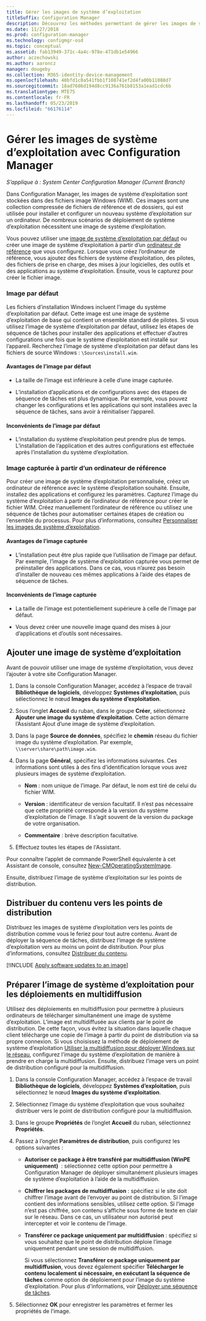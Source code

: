 ```yaml
---
title: Gérer les images de système d’exploitation
titleSuffix: Configuration Manager
description: Découvrez les méthodes permettant de gérer les images de système d’exploitation stockées dans les fichiers image Windows (WIM).
ms.date: 11/27/2018
ms.prod: configuration-manager
ms.technology: configmgr-osd
ms.topic: conceptual
ms.assetid: fab13949-371c-4a4c-978e-471db1e54966
author: aczechowski
ms.author: aaroncz
manager: dougeby
ms.collection: M365-identity-device-management
ms.openlocfilehash: 40bfd1c8a541fbb1f108741ef2d4fa00b11088d7
ms.sourcegitcommit: 18ad7686d194d8cc9136a761b8153a1ead1cdc6b
ms.translationtype: MTE75
ms.contentlocale: fr-FR
ms.lasthandoff: 05/23/2019
ms.locfileid: "66176114"
---
```

# <a name="manage-os-images-with-configuration-manager"></a>Gérer les images de système d’exploitation avec Configuration Manager

*S’applique à : System Center Configuration Manager (Current Branch)*

Dans Configuration Manager, les images de système d’exploitation sont stockées dans des fichiers image Windows (WIM). Ces images sont une collection compressée de fichiers de référence et de dossiers, qui est utilisée pour installer et configurer un nouveau système d’exploitation sur un ordinateur. De nombreux scénarios de déploiement de système d’exploitation nécessitent une image de système d’exploitation. 

Vous pouvez utiliser une [image de système d’exploitation par défaut](#default-image) ou créer une image de système d’exploitation à partir d’un [ordinateur de référence](#bkmk_capture) que vous configurez. Lorsque vous créez l’ordinateur de référence, vous ajoutez des fichiers de système d’exploitation, des pilotes, des fichiers de prise en charge, des mises à jour logicielles, des outils et des applications au système d’exploitation. Ensuite, vous le capturez pour créer le fichier image. 

### <a name="default-image"></a>Image par défaut

Les fichiers d’installation Windows incluent l’image du système d’exploitation par défaut. Cette image est une image de système d’exploitation de base qui contient un ensemble standard de pilotes. Si vous utilisez l’image de système d’exploitation par défaut, utilisez les étapes de séquence de tâches pour installer des applications et effectuer d’autres configurations une fois que le système d’exploitation est installé sur l’appareil. Recherchez l’image de système d’exploitation par défaut dans les fichiers de source Windows : `\Sources\install.wim`.  

#### <a name="default-image-advantages"></a>Avantages de l’image par défaut

- La taille de l’image est inférieure à celle d’une image capturée.  

- L’installation d’applications et de configurations avec des étapes de séquence de tâches est plus dynamique. Par exemple, vous pouvez changer les configurations et les applications qui sont installées avec la séquence de tâches, sans avoir à réinitialiser l’appareil.  

#### <a name="default-image-disadvantages"></a>Inconvénients de l’image par défaut

- L’installation du système d’exploitation peut prendre plus de temps. L’installation de l’application et des autres configurations est effectuée après l’installation du système d’exploitation.  


### <a name="bkmk_capture"></a> Image capturée à partir d’un ordinateur de référence

Pour créer une image de système d’exploitation personnalisée, créez un ordinateur de référence avec le système d’exploitation souhaité. Ensuite, installez des applications et configurez les paramètres. Capturez l’image du système d’exploitation à partir de l’ordinateur de référence pour créer le fichier WIM. Créez manuellement l’ordinateur de référence ou utilisez une séquence de tâches pour automatiser certaines étapes de création ou l’ensemble du processus. Pour plus d’informations, consultez [Personnaliser les images de système d’exploitation](/sccm/osd/get-started/customize-operating-system-images).  

#### <a name="captured-image-advantages"></a>Avantages de l’image capturée

- L’installation peut être plus rapide que l’utilisation de l’image par défaut. Par exemple, l’image de système d’exploitation capturée vous permet de préinstaller des applications. Dans ce cas, vous n’aurez pas besoin d’installer de nouveau ces mêmes applications à l’aide des étapes de séquence de tâches.  

#### <a name="captured-image-disadvantages"></a>Inconvénients de l’image capturée

- La taille de l’image est potentiellement supérieure à celle de l’image par défaut.  

- Vous devez créer une nouvelle image quand des mises à jour d’applications et d’outils sont nécessaires.  



##  <a name="BKMK_AddOSImages"></a> Ajouter une image de système d’exploitation  

Avant de pouvoir utiliser une image de système d’exploitation, vous devez l’ajouter à votre site Configuration Manager. 

1.  Dans la console Configuration Manager, accédez à l’espace de travail **Bibliothèque de logiciels**, développez **Systèmes d’exploitation**, puis sélectionnez le nœud **Images du système d’exploitation**.  

2.  Sous l’onglet **Accueil** du ruban, dans le groupe **Créer**, sélectionnez **Ajouter une image du système d’exploitation**. Cette action démarre l’Assistant Ajout d’une image de système d’exploitation.  

3.  Dans la page **Source de données**, spécifiez le **chemin** réseau du fichier image du système d’exploitation. Par exemple, `\\server\share\path\image.wim`.  

4.  Dans la page **Général**, spécifiez les informations suivantes. Ces informations sont utiles à des fins d’identification lorsque vous avez plusieurs images de système d’exploitation.  

    -   **Nom** : nom unique de l’image. Par défaut, le nom est tiré de celui du fichier WIM.  

    -   **Version** : identificateur de version facultatif. Il n’est pas nécessaire que cette propriété corresponde à la version du système d’exploitation de l’image. Il s’agit souvent de la version du package de votre organisation.   

    -   **Commentaire** : brève description facultative.  

5.  Effectuez toutes les étapes de l'Assistant.  

Pour connaître l’applet de commande PowerShell équivalente à cet Assistant de console, consultez [New-CMOperatingSystemImage](https://docs.microsoft.com/powershell/module/configurationmanager/new-cmoperatingsystemimage?view=sccm-ps).


Ensuite, distribuez l’image de système d’exploitation sur les points de distribution.  



##  <a name="BKMK_DistributeBootImages"></a> Distribuer du contenu vers les points de distribution  

Distribuez les images de système d’exploitation vers les points de distribution comme vous le feriez pour tout autre contenu. Avant de déployer la séquence de tâches, distribuez l’image de système d’exploitation vers au moins un point de distribution. Pour plus d’informations, consultez [Distribuer du contenu](/sccm/core/servers/deploy/configure/deploy-and-manage-content#bkmk_distribute).  



[!INCLUDE [Apply software updates to an image](includes/wim-apply-updates.md)]



##  <a name="BKMK_OSImageMulticast"></a> Préparer l’image de système d’exploitation pour les déploiements en multidiffusion  

Utilisez des déploiements en multidiffusion pour permettre à plusieurs ordinateurs de télécharger simultanément une image de système d’exploitation. L’image est multidiffusée aux clients par le point de distribution. De cette façon, vous évitez la situation dans laquelle chaque client télécharge une copie de l’image à partir du point de distribution via sa propre connexion. Si vous choisissez la méthode de déploiement de système d’exploitation [Utiliser la multidiffusion pour déployer Windows sur le réseau](/sccm/osd/deploy-use/use-multicast-to-deploy-windows-over-the-network), configurez l’image du système d’exploitation de manière à prendre en charge la multidiffusion. Ensuite, distribuez l’image vers un point de distribution configuré pour la multidiffusion. 

1.  Dans la console Configuration Manager, accédez à l’espace de travail **Bibliothèque de logiciels**, développez **Systèmes d’exploitation**, puis sélectionnez le nœud **Images du système d’exploitation**.  

2.  Sélectionnez l’image du système d’exploitation que vous souhaitez distribuer vers le point de distribution configuré pour la multidiffusion.  

3.  Dans le groupe **Propriétés** de l’onglet **Accueil** du ruban, sélectionnez **Propriétés**.  

4.  Passez à l’onglet **Paramètres de distribution**, puis configurez les options suivantes :  

    -   **Autoriser ce package à être transféré par multidiffusion (WinPE uniquement)**  : sélectionnez cette option pour permettre à Configuration Manager de déployer simultanément plusieurs images de système d’exploitation à l’aide de la multidiffusion.  

    -   **Chiffrer les packages de multidiffusion** : spécifiez si le site doit chiffrer l’image avant de l’envoyer au point de distribution. Si l’image contient des informations sensibles, utilisez cette option. Si l’image n’est pas chiffrée, son contenu s’affiche sous forme de texte en clair sur le réseau. Dans ce cas, un utilisateur non autorisé peut intercepter et voir le contenu de l’image.  

    -   **Transférer ce package uniquement par multidiffusion** : spécifiez si vous souhaitez que le point de distribution déploie l’image uniquement pendant une session de multidiffusion.  

         Si vous sélectionnez **Transférer ce package uniquement par multidiffusion**, vous devez également spécifier **Télécharger le contenu localement si nécessaire, en exécutant la séquence de tâches** comme option de déploiement pour l’image du système d’exploitation. Pour plus d'informations, voir [Déployer une séquence de tâches](/sccm/osd/deploy-use/deploy-a-task-sequence).   

5.  Sélectionnez **OK** pour enregistrer les paramètres et fermer les propriétés de l’image.  
